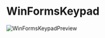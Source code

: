# WinFormsKeypad
![WinFormsKeypadPreview](https://user-images.githubusercontent.com/61328406/164910949-9b88c978-3ca4-4fe4-86d6-9ee7f83b3b73.png)
